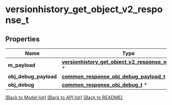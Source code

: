 # versionhistory_get_object_v2_response_t

## Properties
Name | Type | Description | Notes
------------ | ------------- | ------------- | -------------
**m_payload** | [**versionhistory_get_object_v2_response_m_payload_t**](versionhistory_get_object_v2_response_m_payload.md) \* |  | 
**obj_debug_payload** | [**common_response_obj_debug_payload_t**](common_response_obj_debug_payload.md) \* |  | [optional] 
**obj_debug** | [**common_response_obj_debug_t**](common_response_obj_debug.md) \* |  | [optional] 

[[Back to Model list]](../README.md#documentation-for-models) [[Back to API list]](../README.md#documentation-for-api-endpoints) [[Back to README]](../README.md)


